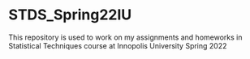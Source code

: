 # STDS_Spring22IU
This repository is used to work on my assignments and homeworks in Statistical Techniques course at Innopolis University Spring 2022
